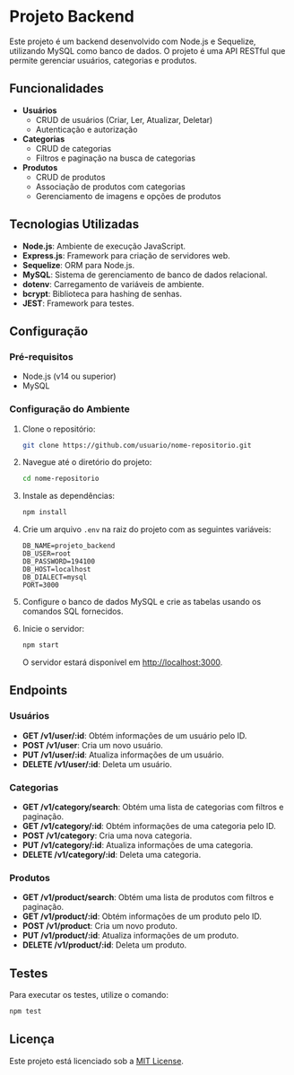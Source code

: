 # Projeto Backend

Este projeto é um backend desenvolvido com Node.js e Sequelize, utilizando MySQL como banco de dados. O projeto é uma API RESTful que permite gerenciar usuários, categorias e produtos.

## Funcionalidades

- **Usuários**
  - CRUD de usuários (Criar, Ler, Atualizar, Deletar)
  - Autenticação e autorização
- **Categorias**
  - CRUD de categorias
  - Filtros e paginação na busca de categorias
- **Produtos**
  - CRUD de produtos
  - Associação de produtos com categorias
  - Gerenciamento de imagens e opções de produtos

## Tecnologias Utilizadas

- **Node.js**: Ambiente de execução JavaScript.
- **Express.js**: Framework para criação de servidores web.
- **Sequelize**: ORM para Node.js.
- **MySQL**: Sistema de gerenciamento de banco de dados relacional.
- **dotenv**: Carregamento de variáveis de ambiente.
- **bcrypt**: Biblioteca para hashing de senhas.
- **JEST**: Framework para testes.

## Configuração

### Pré-requisitos

- Node.js (v14 ou superior)
- MySQL

### Configuração do Ambiente

1. Clone o repositório:
    ```bash
    git clone https://github.com/usuario/nome-repositorio.git
    ```

2. Navegue até o diretório do projeto:
    ```bash
    cd nome-repositorio
    ```

3. Instale as dependências:
    ```bash
    npm install
    ```

4. Crie um arquivo `.env` na raiz do projeto com as seguintes variáveis:
    ```env
    DB_NAME=projeto_backend
    DB_USER=root
    DB_PASSWORD=194100
    DB_HOST=localhost
    DB_DIALECT=mysql
    PORT=3000
    ```

5. Configure o banco de dados MySQL e crie as tabelas usando os comandos SQL fornecidos.

6. Inicie o servidor:
    ```bash
    npm start
    ```

   O servidor estará disponível em [http://localhost:3000](http://localhost:3000).

## Endpoints

### Usuários

- **GET /v1/user/:id**: Obtém informações de um usuário pelo ID.
- **POST /v1/user**: Cria um novo usuário.
- **PUT /v1/user/:id**: Atualiza informações de um usuário.
- **DELETE /v1/user/:id**: Deleta um usuário.

### Categorias

- **GET /v1/category/search**: Obtém uma lista de categorias com filtros e paginação.
- **GET /v1/category/:id**: Obtém informações de uma categoria pelo ID.
- **POST /v1/category**: Cria uma nova categoria.
- **PUT /v1/category/:id**: Atualiza informações de uma categoria.
- **DELETE /v1/category/:id**: Deleta uma categoria.

### Produtos

- **GET /v1/product/search**: Obtém uma lista de produtos com filtros e paginação.
- **GET /v1/product/:id**: Obtém informações de um produto pelo ID.
- **POST /v1/product**: Cria um novo produto.
- **PUT /v1/product/:id**: Atualiza informações de um produto.
- **DELETE /v1/product/:id**: Deleta um produto.

## Testes

Para executar os testes, utilize o comando:
```bash
npm test

```
## Licença

Este projeto está licenciado sob a [MIT License](LICENSE).
